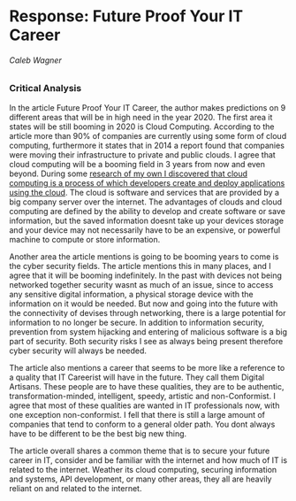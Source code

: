Response: Future Proof Your IT Career
=====================================
###### Caleb Wagner

### Critical Analysis
In the article Future Proof Your IT Career, the author makes predictions on 9 different areas that will be in high need in the year 2020. The first area it states will be still booming in 2020 is Cloud Computing. According to the article more than 90% of companies are currently using some form of cloud computing, furthermore it states that in 2014 a report found that companies were moving their infrastructure to private and public clouds. I agree that cloud computing will be a booming field in 3 years from now and even beyond. During some [research of my own I discovered that cloud computing is a process of which developers create and deploy applications using the cloud][1]. The cloud is software and services that are provided by a big company server over the internet. The advantages of clouds and cloud computing are defined by the ability to develop and create software or save information, but the saved information doesnt take up your devices storage and your device may not necessarily have to be an expensive, or powerful machine to compute or store information. 

Another area the article mentions is going to be booming years to come is the cyber security fields. The article mentions this in many places, and I agree that it will be booming indefinitely. In the past with devices not being networked together security wasnt as much of an issue, since to access any sensitive digital information, a physical storage device with the information on it would be needed. But now and going into the future with the connectivity of devises through networking, there is a large potential for information to no longer be secure. In addition to information security, prevention from system hijacking and entering of malicious software is a big part of security. Both security risks I see as always being present therefore cyber security will always be needed. 

The article also mentions a career that seems to be more like a reference to a quality that IT Careerist will have in the future. They call them Digital Artisans. These people are to have these qualities, they are to be authentic, transformation-minded, intelligent, speedy, artistic and non-Conformist. I agree that most of these qualities are wanted in IT professionals now, with one exception non-conformist. I fell that there is still a large amount of companies that tend to conform to a general older path. You dont always have to be different to be the best big new thing. 

The article overall shares a common theme that is to secure your future career in IT, consider and be familiar with the internet and how much of IT is related to the internet. Weather its cloud computing, securing information and systems, API development, or many other areas, they all are heavily reliant on and related to the internet. 	

[1]: https://www.recode.net/2015/4/30/11562024/too-embarrassed-to-ask-what-is-the-cloud-and-how-does-it-work "Too Embarassed to Ask What is the Cloud"
